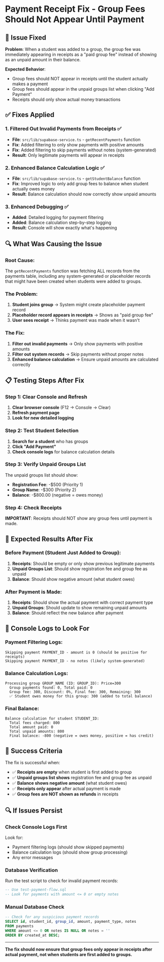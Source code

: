 # Payment Receipt Fix - Group Fees Should Not Appear Until Payment

## 🚨 **Issue Fixed**

**Problem**: When a student was added to a group, the group fee was immediately appearing in receipts as a "paid group fee" instead of showing as an unpaid amount in their balance.

**Expected Behavior**: 
- Group fees should NOT appear in receipts until the student actually makes a payment
- Group fees should appear in the unpaid groups list when clicking "Add Payment"
- Receipts should only show actual money transactions

## ✅ **Fixes Applied**

### **1. Filtered Out Invalid Payments from Receipts** ✅
- **File**: `src/lib/supabase-service.ts` - `getRecentPayments` function
- **Fix**: Added filtering to only show payments with positive amounts
- **Fix**: Added filtering to skip payments without notes (system-generated)
- **Result**: Only legitimate payments will appear in receipts

### **2. Enhanced Balance Calculation Logic** ✅
- **File**: `src/lib/supabase-service.ts` - `getStudentBalance` function
- **Fix**: Improved logic to only add group fees to balance when student actually owes money
- **Result**: Balance calculation should now correctly show unpaid amounts

### **3. Enhanced Debugging** ✅
- **Added**: Detailed logging for payment filtering
- **Added**: Balance calculation step-by-step logging
- **Result**: Console will show exactly what's happening

## 🔍 **What Was Causing the Issue**

### **Root Cause**: 
The `getRecentPayments` function was fetching ALL records from the payments table, including any system-generated or placeholder records that might have been created when students were added to groups.

### **The Problem**:
1. **Student joins group** → System might create placeholder payment record
2. **Placeholder record appears in receipts** → Shows as "paid group fee"
3. **User sees receipt** → Thinks payment was made when it wasn't

### **The Fix**:
1. **Filter out invalid payments** → Only show payments with positive amounts
2. **Filter out system records** → Skip payments without proper notes
3. **Enhanced balance calculation** → Ensure unpaid amounts are calculated correctly

## 📋 **Testing Steps After Fix**

### **Step 1: Clear Console and Refresh**
1. **Clear browser console** (F12 → Console → Clear)
2. **Refresh payment page**
3. **Look for new detailed logging**

### **Step 2: Test Student Selection**
1. **Search for a student** who has groups
2. **Click "Add Payment"**
3. **Check console logs** for balance calculation details

### **Step 3: Verify Unpaid Groups List**
The unpaid groups list should show:
- **Registration Fee**: -$500 (Priority 1)
- **Group Name**: -$300 (Priority 2)
- **Balance**: -$800.00 (negative = owes money)

### **Step 4: Check Receipts**
**IMPORTANT**: Receipts should NOT show any group fees until payment is made.

## 🎯 **Expected Results After Fix**

### **Before Payment (Student Just Added to Group):**
1. **Receipts**: Should be empty or only show previous legitimate payments
2. **Unpaid Groups List**: Should show registration fee and group fee as unpaid
3. **Balance**: Should show negative amount (what student owes)

### **After Payment is Made:**
1. **Receipts**: Should show the actual payment with correct payment type
2. **Unpaid Groups**: Should update to show remaining unpaid amounts
3. **Balance**: Should reflect the new balance after payment

## 🔧 **Console Logs to Look For**

### **Payment Filtering Logs:**
```
Skipping payment PAYMENT_ID - amount is 0 (should be positive for receipts)
Skipping payment PAYMENT_ID - no notes (likely system-generated)
```

### **Balance Calculation Logs:**
```
Processing group GROUP_NAME (ID: GROUP_ID): Price=300
  Group payments found: 0, Total paid: 0
  Group fee: 300, Discount: 0%, Final fee: 300, Remaining: 300
  ✅ Student owes money for this group: 300 (added to total balance)
```

### **Final Balance:**
```
Balance calculation for student STUDENT_ID:
  Total fees charged: 800
  Total amount paid: 0
  Total unpaid amounts: 800
  Final balance: -800 (negative = owes money, positive = has credit)
```

## 🚀 **Success Criteria**

The fix is successful when:
- ✅ **Receipts are empty** when student is first added to group
- ✅ **Unpaid groups list shows** registration fee and group fee as unpaid
- ✅ **Balance shows negative amount** (what student owes)
- ✅ **Receipts only appear** after actual payment is made
- ✅ **Group fees are NOT shown as refunds** in receipts

## 🔍 **If Issues Persist**

### **Check Console Logs First**
Look for:
- Payment filtering logs (should show skipped payments)
- Balance calculation logs (should show group processing)
- Any error messages

### **Database Verification**
Run the test script to check for invalid payment records:
```sql
-- Use test-payment-flow.sql
-- Look for payments with amount <= 0 or empty notes
```

### **Manual Database Check**
```sql
-- Check for any suspicious payment records
SELECT id, student_id, group_id, amount, payment_type, notes
FROM payments 
WHERE amount <= 0 OR notes IS NULL OR notes = ''
ORDER BY created_at DESC;
```

---

**The fix should now ensure that group fees only appear in receipts after actual payment, not when students are first added to groups.**

